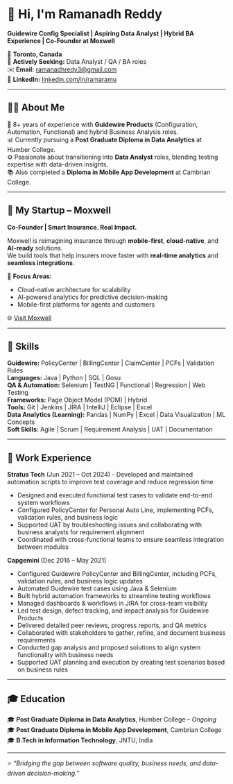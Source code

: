 # 👋 Hi, I'm Ramanadh Reddy  
**Guidewire Config Specialist | Aspiring Data Analyst | Hybrid BA Experience | Co-Founder at Moxwell**  

📍 **Toronto, Canada**  
💼 **Actively Seeking:** Data Analyst / QA / BA roles  
✉️ **Email:** ramanadhredy3@gmail.com  
🔗 **LinkedIn:** [linkedin.com/in/ramaramu](https://www.linkedin.com/in/ramaramu)  

---

## 🧑‍💻 About Me
🎯 8+ years of experience with **Guidewire Products** (Configuration, Automation, Functional) and hybrid Business Analysis roles.  
📊 Currently pursuing a **Post Graduate Diploma in Data Analytics** at Humber College.  
⚙️ Passionate about transitioning into **Data Analyst** roles, blending testing expertise with data-driven insights.  
📚 Also completed a **Diploma in Mobile App Development** at Cambrian College.  

---

## 🏢 My Startup – Moxwell
**Co-Founder | Smart Insurance. Real Impact.**  

Moxwell is reimagining insurance through **mobile-first**, **cloud-native**, and **AI-ready** solutions.  
We build tools that help insurers move faster with **real-time analytics** and **seamless integrations**.  

🔹 **Focus Areas:**  
- Cloud-native architecture for scalability  
- AI-powered analytics for predictive decision-making  
- Mobile-first platforms for agents and customers  

🌐 [Visit Moxwell](https://www.moxwell.ca/)  

---

## 🚀 Skills

**Guidewire:** PolicyCenter | BillingCenter | ClaimCenter | PCFs | Validation Rules  
**Languages:** Java | Python | SQL | Gosu  
**QA & Automation:** Selenium | TestNG | Functional | Regression | Web Testing  
**Frameworks:** Page Object Model (POM) | Hybrid  
**Tools:** Git | Jenkins | JIRA | IntelliJ | Eclipse | Excel  
**Data Analytics (Learning):** Pandas | NumPy | Excel | Data Visualization | ML Concepts  
**Soft Skills:** Agile | Scrum | Requirement Analysis | UAT | Documentation  

---

## 🧪 Work Experience

**Stratus Tech** (Jun 2021 – Oct 2024) - Developed and maintained automation scripts to improve test coverage and reduce regression time
- Designed and executed functional test cases to validate end-to-end system workflows
- Configured PolicyCenter for Personal Auto Line, implementing PCFs, validation rules, and business logic  
- Supported UAT by troubleshooting issues and collaborating with business analysts for requirement alignment  
- Coordinated with cross-functional teams to ensure seamless integration between modules  

**Capgemini** (Dec 2016 – May 2021)  
- Configured Guidewire PolicyCenter and BillingCenter, including PCFs, validation rules, and business logic updates  
- Automated Guidewire test cases using Java & Selenium  
- Built hybrid automation frameworks to streamline testing workflows  
- Managed dashboards & workflows in JIRA for cross-team visibility  
- Led test design, defect tracking, and impact analysis for Guidewire Products  
- Delivered detailed peer reviews, progress reports, and QA metrics  
- Collaborated with stakeholders to gather, refine, and document business requirements  
- Conducted gap analysis and proposed solutions to align system functionality with business needs  
- Supported UAT planning and execution by creating test scenarios based on business rules
---

## 🎓 Education
🎓 **Post Graduate Diploma in Data Analytics**, Humber College – *Ongoing*  
🎓 **Post Graduate Diploma in Mobile App Development**, Cambrian College  
🎓 **B.Tech in Information Technology**, JNTU, India  

---

⭐ *“Bridging the gap between software quality, business needs, and data-driven decision-making.”*
